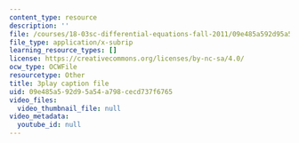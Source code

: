```yaml
---
content_type: resource
description: ''
file: /courses/18-03sc-differential-equations-fall-2011/09e485a592d95a54a798cecd737f6765_sZ2qulI6GEk.vtt
file_type: application/x-subrip
learning_resource_types: []
license: https://creativecommons.org/licenses/by-nc-sa/4.0/
ocw_type: OCWFile
resourcetype: Other
title: 3play caption file
uid: 09e485a5-92d9-5a54-a798-cecd737f6765
video_files:
  video_thumbnail_file: null
video_metadata:
  youtube_id: null
---
```

